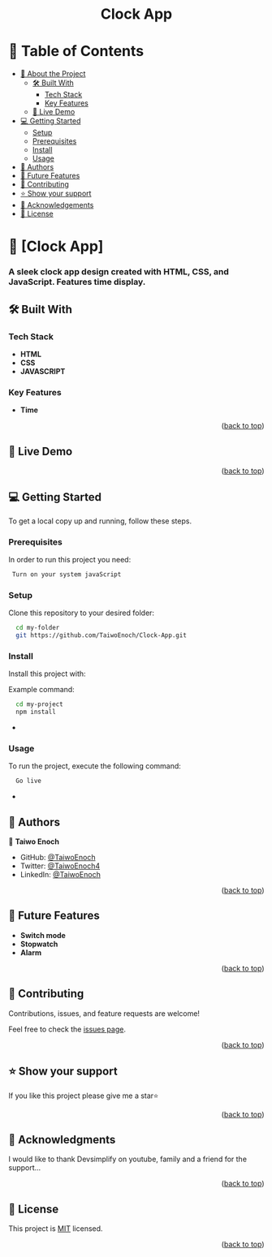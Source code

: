 <a name="readme-top"></a>

<div align="center">

  <h1><b>Clock App</b></h1>

</div>

<!-- TABLE OF CONTENTS -->

# 📗 Table of Contents

- [📖 About the Project](#about-project)
  - [🛠 Built With](#built-with)
    - [Tech Stack](#tech-stack)
    - [Key Features](#key-features)
  - [🚀 Live Demo](#live-demo)
- [💻 Getting Started](#getting-started)
  - [Setup](#setup)
  - [Prerequisites](#prerequisites)
  - [Install](#install)
  - [Usage](#usage)
- [👥 Authors](#authors)
- [🔭 Future Features](#future-features)
- [🤝 Contributing](#contributing)
- [⭐️ Show your support](#support)
- [🙏 Acknowledgements](#acknowledgements)
- [📝 License](#license)

<!-- PROJECT DESCRIPTION -->

# 📖 [Clock App] <a name="about-project"></a>


<h3>A sleek clock app design created with HTML, CSS, and JavaScript. Features time display.</h3>

## 🛠 Built With <a name="built-with"></a>

### Tech Stack <a name="tech-stack"></a>

- **HTML**
- **CSS**
- **JAVASCRIPT**

<!-- Features -->

### Key Features <a name="key-features"></a>

- **Time**

<p align="right">(<a href="#readme-top">back to top</a>)</p>

<!-- LIVE DEMO -->

## 🚀 Live Demo <a name="https://astonishing-figolla-d6448b.netlify.app/"></a>

<p align="right">(<a href="#readme-top">back to top</a>)</p>

<!-- GETTING STARTED -->

## 💻 Getting Started <a name="getting-started"></a>

To get a local copy up and running, follow these steps.

### Prerequisites

In order to run this project you need:

```sh
 Turn on your system javaScript
```

### Setup

Clone this repository to your desired folder:

```sh
  cd my-folder
  git https://github.com/TaiwoEnoch/Clock-App.git
```

### Install

Install this project with:

Example command:

```sh
  cd my-project
  npm install
```

-

### Usage

To run the project, execute the following command:

```sh
  Go live
```

-

<!-- AUTHORS -->

## 👥 Authors <a name="author"></a>

👤 **Taiwo Enoch**

- GitHub: [@TaiwoEnoch](https://github.com/TaiwoEnoch)
- Twitter: [@TaiwoEnoch4](https://twitter.com/taiwoenoch4)
- LinkedIn: [@TaiwoEnoch](https://linkedin.com/in/https://www.linkedin.com/in/taiwo-enoch-b88550222/)

<p align="right">(<a href="#readme-top">back to top</a>)</p>

<!-- FUTURE FEATURES -->

## 🔭 Future Features <a name="future-features"></a>

- **Switch mode**
- **Stopwatch**
- **Alarm**

<p align="right">(<a href="#readme-top">back to top</a>)</p>

<!-- CONTRIBUTING -->

## 🤝 Contributing <a name="contributing"></a>

Contributions, issues, and feature requests are welcome!

Feel free to check the [issues page](https://github.com/TaiwoEnoch/Clock-App/issues).

<p align="right">(<a href="#readme-top">back to top</a>)</p>

<!-- SUPPORT -->

## ⭐️ Show your support <a name="support"></a>

If you like this project please give me a star⭐

<p align="right">(<a href="#readme-top">back to top</a>)</p>

<!-- ACKNOWLEDGEMENTS -->

## 🙏 Acknowledgments <a name="acknowledgements"></a>

I would like to thank Devsimplify on youtube, family and a friend for the support...

<p align="right">(<a href="#readme-top">back to top</a>)</p>

<!-- LICENSE -->

## 📝 License <a name="license"></a>

This project is [MIT](./LICENSE) licensed.

<p align="right">(<a href="#readme-top">back to top</a>)</p>